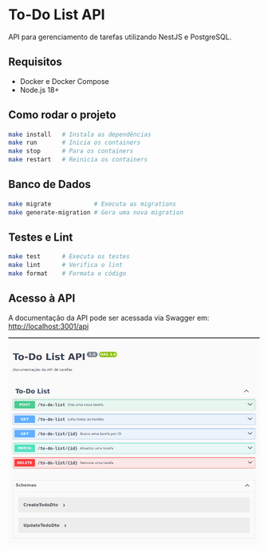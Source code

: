 # To-Do List API

API para gerenciamento de tarefas utilizando NestJS e PostgreSQL.

## Requisitos

- Docker e Docker Compose
- Node.js 18+

## Como rodar o projeto

```sh
make install   # Instala as dependências
make run       # Inicia os containers
make stop      # Para os containers
make restart   # Reinicia os containers
```

## Banco de Dados

```sh
make migrate            # Executa as migrations
make generate-migration # Gera uma nova migration
```

## Testes e Lint

```sh
make test      # Executa os testes
make lint      # Verifica o lint
make format    # Formata o código
```

## Acesso à API

A documentação da API pode ser acessada via Swagger em:
[http://localhost:3001/api](http://localhost:3001/api)


![Screenshot](image.png)

